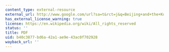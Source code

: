 ```yaml
---
content_type: external-resource
external_url: http://www.google.com/url?sa=t&rct=j&q=Beijing+and+the+Korean+Crisis%2C+June+1950-June+1951&source=web&cd=1&ved=0CCYQFjAA&url=http%3A%2F%2Fphobos.ramapo.edu%2F~theed%2FCold_War%2Fb_Stalin_era%2Ff_NSC-68%2Freadings%2FBejing_and_Korea.pdf&ei=9SJwT4mmBYOsrAfz3sShDg&usg=AFQjCNHtSnl8JOm7Z40tO6ZyrBvHtVxY_g
has_external_license_warning: true
license: https://en.wikipedia.org/wiki/All_rights_reserved
status: ''
title: PDF
uid: b40c3877-bd6a-42a1-ae9e-43ac0f702928
wayback_url: ''
---
```

